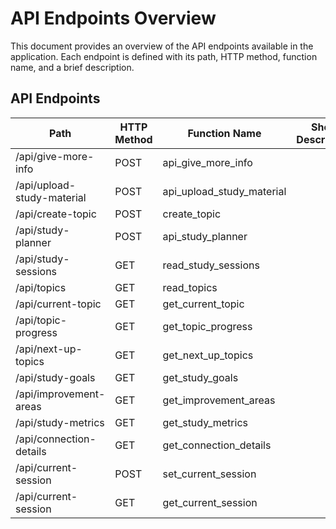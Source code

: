 # API Endpoints Overview
This document provides an overview of the API endpoints available in the application. Each endpoint is defined with its path, HTTP method, function name, and a brief description.

## API Endpoints

| Path                        | HTTP Method | Function Name           | Short Description |
|-----------------------------|-------------|--------------------------|-------------------|
| /api/give-more-info         | POST        | api_give_more_info       |                   |
| /api/upload-study-material   | POST        | api_upload_study_material |                   |
| /api/create-topic           | POST        | create_topic             |                   |
| /api/study-planner         | POST        | api_study_planner        |                   |
| /api/study-sessions        | GET         | read_study_sessions      |                   |
| /api/topics                 | GET         | read_topics              |                   |
| /api/current-topic          | GET         | get_current_topic        |                   |
| /api/topic-progress         | GET         | get_topic_progress       |                   |
| /api/next-up-topics        | GET         | get_next_up_topics       |                   |
| /api/study-goals           | GET         | get_study_goals         |                   |
| /api/improvement-areas      | GET         | get_improvement_areas    |                   |
| /api/study-metrics         | GET         | get_study_metrics        |                   |
| /api/connection-details      | GET         | get_connection_details    |                   |
| /api/current-session        | POST        | set_current_session      |                   |
| /api/current-session        | GET         | get_current_session      |                   |